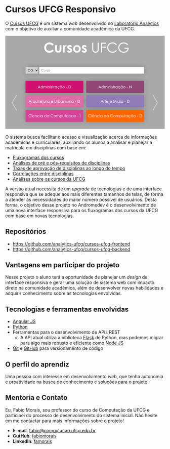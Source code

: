 # Cursos UFCG Responsivo 

O [Cursos UFCG](http://analytics.ufcg.edu.br/cursosufcg) é um sistema *web* desenvolvido no [Laboratório Analytics](http://analytics.ufcg.edu.br/) com o objetivo de auxiliar a comunidade acadêmica da UFCG. 

<p align="center">
  <img width="600" src="cursos_principal.png">
</p>

O sistema busca facilitar o acesso e visualização acerca de informações acadêmicas e curriculares, auxiliando os alunos a analisar e planejar a matrícula em disciplinas com base em: 

- [Fluxogramas dos cursos](http://analytics.ufcg.edu.br/cursosufcg/#/ciencia_da_computacao_d_cg/requisitos) 
- [Análises de pré e pós-requisitos de disciplinas](http://analytics.ufcg.edu.br/cursosufcg/#/ciencia_da_computacao_d_cg/minha-grade)
- [Taxas de aprovação de disciplinas ao longo do tempo](http://analytics.ufcg.edu.br/cursosufcg/#/ciencia_da_computacao_d_cg/taxa-aprovacao)
- [Correlações entre disciplinas](http://analytics.ufcg.edu.br/cursosufcg/#/ciencia_da_computacao_d_cg/correlacao)
- [Análises sobre os cursos da UFCG](http://analytics.ufcg.edu.br/cursosufcg/#/ciencia_da_computacao_d_cg/raio-x)

A versão atual necessita de um *upgrade* de tecnologias e de uma interface responsiva que se adeque aos mais diferentes tamanhos de telas, de forma a atender às necessidades do maior número possível de usuários. Desta forma, o objetivo desse projeto no Andromedev é o desenvolvimento de uma nova interface responsiva para os fluxogramas dos cursos da UFCG com base em novas tecnologias. 

## Repositórios

* https://github.com/analytics-ufcg/cursos-ufcg-frontend
* https://github.com/analytics-ufcg/cursos-ufcg-backend

## Vantagens em participar do projeto

Nesse projeto o aluno terá a oportunidade de planejar um *design* de interface responsiva e gerar uma solução de sistema web com impacto direto na comunidade acadêmica, além de desenvolver novas habilidades e adquirir conhecimento sobre as tecnologias envolvidas.

## Tecnologias e ferramentas envolvidas

- [Angular JS](https://angularjs.org/)
- [Python](https://python.org/)
- Ferramentas para o desenvolvimento de APIs REST
	- A API atual utiliza a biblioteca [Flask](https://flask.palletsprojects.com/en/1.1.x/) de Python, mas podemos migrar para algo mais robusto e eficiente como [Node JS](https://nodejs.org/en/)
- [Git](https://git-scm.com/) e [GitHub](https://github.com/) para versionamento de código

## O perfil do aprendiz

Uma pessoa com interesse em desenvolvimento *web*, que tenha autonomia e proatividade na busca de conhecimento e soluções para o projeto. 

## Mentoria e Contato

Eu, Fabio Morais, sou professor do curso de Computação da UFCG e participei do processo de desenvolvimento do sistema inicial. Não hesite em me contactar para mais informações sobre o projeto!

- **E-mail**: fabio@computacao.ufcg.edu.br
- **GutHub**: [fabiomorais](https://github.com/fabiomorais)
- **LinkedIn**: [famorais](https://www.linkedin.com/in/famorais/)
